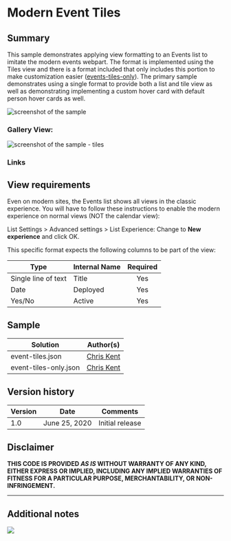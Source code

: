 # Modern Event Tiles

## Summary
This sample demonstrates applying view formatting to an Events list to imitate the modern events webpart. The format is implemented using the Tiles view and there is a format included that only includes this portion to make customization easier ([events-tiles-only](./events-tiles-only.json)). The primary sample demonstrates using a single format to provide both a list and tile view as well as demonstrating implementing a custom hover card with default person hover cards as well.

![screenshot of the sample](./assets/screenshot.png)

### Gallery View:

![screenshot of the sample - tiles](./assets/screenshotTiles.png)

### Links

## View requirements
Even on modern sites, the Events list shows all views in the classic experience. You will have to follow these instructions to enable the modern experience on normal views (NOT the calendar view):

List Settings > Advanced settings > List Experience: Change to **New experience** and click OK.

This specific format expects the following columns to be part of the view:

|Type|Internal Name|Required|
|---|---|:---:|
|Single line of text|Title|Yes|
|Date|Deployed|Yes|
|Yes/No|Active|Yes|

## Sample

Solution|Author(s)
--------|---------
event-tiles.json | [Chris Kent](https://github.com/thechriskent)
event-tiles-only.json | [Chris Kent](https://github.com/thechriskent)

## Version history

Version|Date|Comments
-------|----|--------
1.0|June 25, 2020|Initial release

## Disclaimer
**THIS CODE IS PROVIDED *AS IS* WITHOUT WARRANTY OF ANY KIND, EITHER EXPRESS OR IMPLIED, INCLUDING ANY IMPLIED WARRANTIES OF FITNESS FOR A PARTICULAR PURPOSE, MERCHANTABILITY, OR NON-INFRINGEMENT.**

---

## Additional notes


<img src="https://pnptelemetry.azurewebsites.net/list-formatting/view-samples/event-tiles" />

